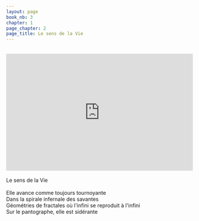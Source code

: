 ```yaml
---
layout: page
book_nb: 3
chapter: 1
page_chapter: 2
page_title: Le sens de la Vie
--- 
```

<br />
<iframe  width="100%" height="315" src="https://www.youtube.com/embed/r3Laa_38Dq8" frameborder="0" loading="lazy" allowfullscreen ></iframe>
<br />
<br />
Le sens de la Vie<br />
<br />
Elle avance comme toujours tournoyante<br />
Dans la spirale infernale des savantes<br />
Géométries de fractales où l'infini se reproduit à l'infini<br />
Sur le pantographe, elle est sidérante<br />
<br />
